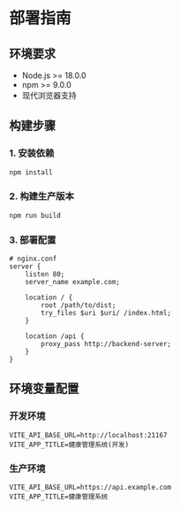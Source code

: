 # 部署指南

## 环境要求
- Node.js >= 18.0.0
- npm >= 9.0.0
- 现代浏览器支持

## 构建步骤

### 1. 安装依赖
```bash
npm install
```

### 2. 构建生产版本
```bash
npm run build
```

### 3. 部署配置
```nginx
# nginx.conf
server {
    listen 80;
    server_name example.com;

    location / {
        root /path/to/dist;
        try_files $uri $uri/ /index.html;
    }

    location /api {
        proxy_pass http://backend-server;
    }
}
```

## 环境变量配置

### 开发环境
```env
VITE_API_BASE_URL=http://localhost:21167
VITE_APP_TITLE=健康管理系统(开发)
```

### 生产环境
```env
VITE_API_BASE_URL=https://api.example.com
VITE_APP_TITLE=健康管理系统
``` 